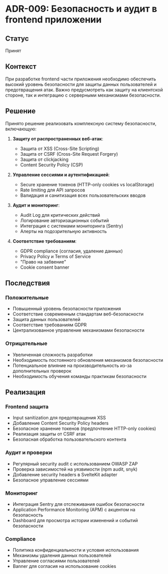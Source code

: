 # ADR-009: Безопасность и аудит в frontend приложении

## Статус
Принят

## Контекст
При разработке frontend части приложения необходимо обеспечить высокий уровень безопасности для защиты данных пользователей и предотвращения атак. Важно предусмотреть как защиту на клиентской стороне, так и интеграцию с серверными механизмами безопасности.

## Решение
Принято решение реализовать комплексную систему безопасности, включающую:

1. **Защиту от распространенных веб-атак**:
   - Защита от XSS (Cross-Site Scripting)
   - Защита от CSRF (Cross-Site Request Forgery)
   - Защита от clickjacking
   - Content Security Policy (CSP)

2. **Управление сессиями и аутентификацией**:
   - Secure хранение токенов (HTTP-only cookies vs localStorage)
   - Rate limiting для API запросов
   - Валидация и санитизация всех пользовательских вводов

3. **Аудит и мониторинг**:
   - Audit Log для критических действий
   - Логирование авторизационных событий
   - Интеграция с системами мониторинга (Sentry)
   - Алерты на подозрительную активность

4. **Соответствие требованиям**:
   - GDPR compliance (согласия, удаление данных)
   - Privacy Policy и Terms of Service
   - "Право на забвение"
   - Cookie consent banner

## Последствия
### Положительные
- Повышенный уровень безопасности приложения
- Соответствие современным стандартам веб-безопасности
- Защита данных пользователей
- Соответствие требованиям GDPR
- Централизованное управление механизмами безопасности

### Отрицательные
- Увеличенная сложность разработки
- Необходимость постоянного обновления механизмов безопасности
- Потенциальное влияние на производительность из-за дополнительных проверок
- Необходимость обучения команды практикам безопасности

## Реализация
### Frontend защита
- Input sanitization для предотвращения XSS
- Добавление Content Security Policy headers
- Безопасное хранение токенов (предпочтение HTTP-only cookies)
- Реализация защиты от CSRF атак
- Безопасная обработка пользовательского контента

### Аудит и проверки
- Регулярный security audit с использованием OWASP ZAP
- Проверка зависимостей на уязвимости (npm audit, snyk)
- Добавление security headers в SvelteKit adapter
- Безопасное управление сессиями

### Мониторинг
- Интеграция Sentry для отслеживания ошибок безопасности
- Application Performance Monitoring (APM) с акцентом на безопасность
- Dashboard для просмотра истории изменений и событий безопасности

### Compliance
- Политика конфиденциальности и условия использования
- Механизмы удаления данных пользователей
- Управление согласиями пользователей
- Banner для согласия на использование cookies